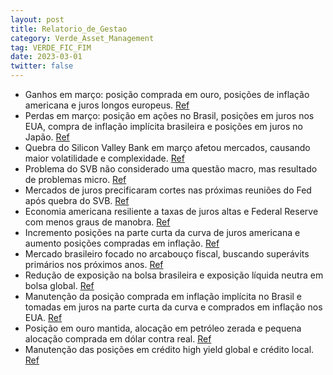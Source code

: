```yaml
---
layout: post
title: Relatorio_de_Gestao
category: Verde_Asset_Management
tag: VERDE_FIC_FIM
date: 2023-03-01
twitter: false
---
```


- Ganhos em março: posição comprada em ouro, posições de inflação americana e juros longos europeus.
<a href="#" onclick="search_on_pdf('Março de 2023  O fundo Verde teve em março ganhos na posição comprada em ouro, nas posições de in')">Ref</a>
- Perdas em março: posição em ações no Brasil, posições em juros nos EUA, compra de inflação implícita brasileira e posições em juros no Japão.
<a href="#" onclick="search_on_pdf('Março de 2023  O fundo Verde teve em março ganhos na posição comprada em ouro, nas posições de in')">Ref</a>
- Quebra do Silicon Valley Bank em março afetou mercados, causando maior volatilidade e complexidade.
<a href="#" onclick="search_on_pdf('subiu +3.51%, o Ibovespa caiu -2.91%). No dia 10 de março tivemos a quebra do Silicon Valley Bank, ')">Ref</a>
- Problema do SVB não considerado uma questão macro, mas resultado de problemas micro.
<a href="#" onclick="search_on_pdf('uma questão macro, e sim consequência de uma combinação particularmente perversa de problemas micro')">Ref</a>
- Mercados de juros precificaram cortes nas próximas reuniões do Fed após quebra do SVB.
<a href="#" onclick="search_on_pdf('americana, correram para precificar uma série de cortes nas próximas reuniões do Fed – como exemplo')">Ref</a>
- Economia americana resiliente a taxas de juros altas e Federal Reserve com menos graus de manobra.
<a href="#" onclick="search_on_pdf('médios – mas ainda assim vemos uma economia americana resiliente a taxas de juros altas e um Federa')">Ref</a>
- Incremento posições na parte curta da curva de juros americana e aumento posições compradas em inflação.
<a href="#" onclick="search_on_pdf('além do emprego aquecido. Incrementamos posições na parte curta da curva de juros americana, partic')">Ref</a>
- Mercado brasileiro focado no arcabouço fiscal, buscando superávits primários nos próximos anos.
<a href="#" onclick="search_on_pdf('temido. É claro que a maior parte da disciplina fiscal vem do lado da receita, o que levará a discu')">Ref</a>
- Redução de exposição na bolsa brasileira e exposição líquida neutra em bolsa global.
<a href="#" onclick="search_on_pdf('exposição líquida neutra em bolsa global. A posição comprada em inflação implícita no Brasil foi ma')">Ref</a>
- Manutenção da posição comprada em inflação implícita no Brasil e tomadas em juros na parte curta da curva e comprados em inflação nos EUA.
<a href="#" onclick="search_on_pdf('exposição líquida neutra em bolsa global. A posição comprada em inflação implícita no Brasil foi ma')">Ref</a>
- Posição em ouro mantida, alocação em petróleo zerada e pequena alocação comprada em dólar contra real.
<a href="#" onclick="search_on_pdf('mantida, mas zeramos a alocação em petróleo. Em moedas iniciamos uma pequena alocação comprada em D')">Ref</a>
- Manutenção das posições em crédito high yield global e crédito local.
<a href="#" onclick="search_on_pdf('mantida, mas zeramos a alocação em petróleo. Em moedas iniciamos uma pequena alocação comprada em D')">Ref</a>
